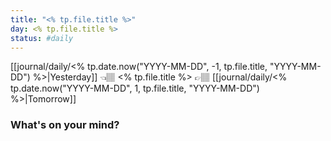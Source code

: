 ```yaml
---
title: "<% tp.file.title %>"
day: <% tp.file.title %>
status: #daily  
---
```


[[journal/daily/<% tp.date.now("YYYY-MM-DD", -1, tp.file.title, "YYYY-MM-DD") %>|Yesterday]] 👈🏽   <% tp.file.title %>  👉🏽  [[journal/daily/<% tp.date.now("YYYY-MM-DD", 1, tp.file.title, "YYYY-MM-DD") %>|Tomorrow]]
  
### What's on your mind?


